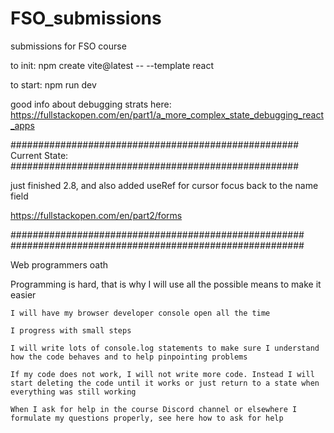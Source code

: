 # FSO_submissions
submissions for FSO course

to init:
npm create vite@latest <dirname> -- --template react

to start:
npm run dev

good info about debugging strats here:
https://fullstackopen.com/en/part1/a_more_complex_state_debugging_react_apps

####################################################
Current State:
####################################################


just finished 2.8, and also added useRef for cursor focus back to the name field

https://fullstackopen.com/en/part2/forms







#####################################################
#####################################################


Web programmers oath

Programming is hard, that is why I will use all the possible means to make it easier

    I will have my browser developer console open all the time

    I progress with small steps

    I will write lots of console.log statements to make sure I understand how the code behaves and to help pinpointing problems

    If my code does not work, I will not write more code. Instead I will start deleting the code until it works or just return to a state when everything was still working

    When I ask for help in the course Discord channel or elsewhere I formulate my questions properly, see here how to ask for help
